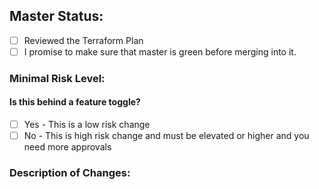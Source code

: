 ## Master Status: 
- [ ] Reviewed the Terraform Plan
- [ ] I promise to make sure that master is green before merging into it. 

### Minimal Risk Level:
#### Is this behind a feature toggle?
<!-- ignore-task-list-start -->
- [ ] Yes - This is a low risk change
- [ ] No - This is high risk change and must be elevated or higher and you need more approvals
<!-- ignore-task-list-end -->
### Description of Changes:
